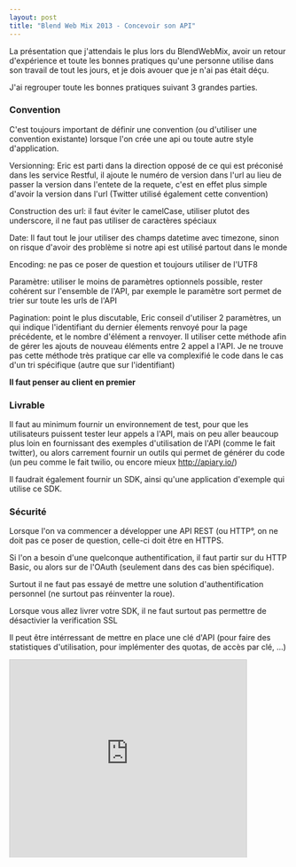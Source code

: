 ```yaml
---
layout: post
title: "Blend Web Mix 2013 - Concevoir son API"
---
```


La présentation que j'attendais le plus lors du BlendWebMix, avoir un retour d'expérience et toute les bonnes pratiques qu'une personne utilise dans son travail de tout les jours, et je dois avouer que je n'ai pas était déçu.

J'ai regrouper toute les bonnes pratiques suivant 3 grandes parties.

### Convention

C'est toujours important de définir une convention (ou d'utiliser une convention existante) lorsque l'on crée une api ou toute autre style d'application.

Versionning: Eric est parti dans la direction opposé de ce qui est préconisé dans les service Restful, il ajoute le numéro de version dans l'url au lieu de passer la version dans l'entete de la requete, c'est en effet plus simple d'avoir la version dans l'url (Twitter utilisé également cette convention)

Construction des url: il faut éviter le camelCase, utiliser plutot des underscore, il ne faut pas utiliser de caractères spéciaux

Date: Il faut tout le jour utiliser des champs datetime avec timezone, sinon on risque d'avoir des problème si notre api est utilisé partout dans le monde

Encoding: ne pas ce poser de question et toujours utiliser de l'UTF8

Paramètre: utiliser le moins de paramètres optionnels possible, rester cohérent sur l'ensemble de l'API, par exemple le paramètre sort permet de trier sur toute les urls de l'API

Pagination: point le plus discutable, Eric conseil d'utiliser 2 paramètres, un qui indique l'identifiant du dernier élements renvoyé pour la page précédente, et le nombre d'élément a renvoyer. Il utiliser cette méthode afin de gérer les ajouts de nouveau éléments entre 2 appel a l'API. Je ne trouve pas cette méthode très pratique car elle va complexifié le code dans le cas d'un tri spécifique (autre que sur l'identifiant)

**Il faut penser au client en premier**

### Livrable

Il faut au minimum fournir un environnement de test, pour que les utilisateurs puissent tester leur appels a l'API, mais on peu aller beaucoup plus loin en fournissant des exemples d'utilisation de l'API (comme le fait twitter), ou alors carrement fournir un outils qui permet de générer du code (un peu comme le fait twilio, ou encore mieux http://apiary.io/)

Il faudrait également fournir un SDK, ainsi qu'une application d'exemple qui utilise ce SDK.

### Sécurité

Lorsque l'on va commencer a développer une API REST (ou HTTP°, on ne doit pas ce poser de question, celle-ci doit être en HTTPS.

Si l'on a besoin d'une quelconque authentification, il faut partir sur du HTTP Basic, ou alors sur de l'OAuth (seulement dans des cas bien spécifique).

Surtout il ne faut pas essayé de mettre une solution d'authentification personnel (ne surtout pas réinventer la roue).

Lorsque vous allez livrer votre SDK, il ne faut surtout pas permettre de désactivier la verification SSL

Il peut être intérressant de mettre en place une clé d'API (pour faire des statistiques d'utilisation, pour implémenter des quotas, de accès par clé, ...)

<iframe src="http://www.slideshare.net/slideshow/embed_code/26779580" width="427" height="356" frameborder="0" marginwidth="0" marginheight="0" scrolling="no" style="border:1px solid #CCC;border-width:1px 1px 0;margin-bottom:5px" allowfullscreen> </iframe>
